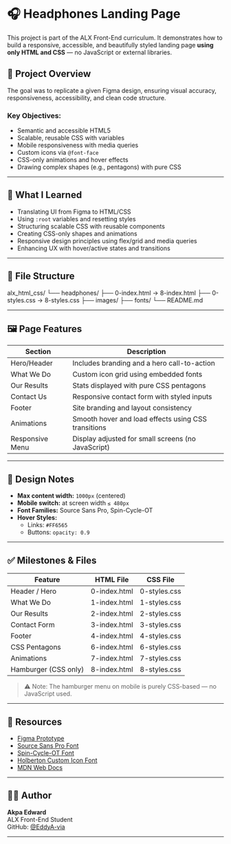 # 🎧 Headphones Landing Page

This project is part of the ALX Front-End curriculum. It demonstrates how to build a responsive, accessible, and beautifully styled landing page **using only HTML and CSS** — no JavaScript or external libraries.

## 📌 Project Overview

The goal was to replicate a given Figma design, ensuring visual accuracy, responsiveness, accessibility, and clean code structure.

### Key Objectives:

- Semantic and accessible HTML5
- Scalable, reusable CSS with variables
- Mobile responsiveness with media queries
- Custom icons via `@font-face`
- CSS-only animations and hover effects
- Drawing complex shapes (e.g., pentagons) with pure CSS

---

## 🧠 What I Learned

- Translating UI from Figma to HTML/CSS
- Using `:root` variables and resetting styles
- Structuring scalable CSS with reusable components
- Creating CSS-only shapes and animations
- Responsive design principles using flex/grid and media queries
- Enhancing UX with hover/active states and transitions

---

## 📁 File Structure
alx_html_css/
└── headphones/
├── 0-index.html → 8-index.html
├── 0-styles.css → 8-styles.css
├── images/
├── fonts/
└── README.md

---

## 🖼️ Page Features

| Section             | Description                                           |
|---------------------|-------------------------------------------------------|
| Hero/Header         | Includes branding and a hero call-to-action           |
| What We Do          | Custom icon grid using embedded fonts                 |
| Our Results         | Stats displayed with pure CSS pentagons               |
| Contact Us          | Responsive contact form with styled inputs            |
| Footer              | Site branding and layout consistency                  |
| Animations          | Smooth hover and load effects using CSS transitions   |
| Responsive Menu     | Display adjusted for small screens (no JavaScript)    |

---

## 🎨 Design Notes

- **Max content width:** `1000px` (centered)
- **Mobile switch:** at screen width `≤ 480px`
- **Font Families:** Source Sans Pro, Spin-Cycle-OT
- **Hover Styles:**
  - Links: `#FF6565`
  - Buttons: `opacity: 0.9`

---

## ✅ Milestones & Files

| Feature               | HTML File        | CSS File         |
|-----------------------|------------------|------------------|
| Header / Hero         | 0-index.html     | 0-styles.css     |
| What We Do            | 1-index.html     | 1-styles.css     |
| Our Results           | 2-index.html     | 2-styles.css     |
| Contact Form          | 3-index.html     | 3-styles.css     |
| Footer                | 4-index.html     | 4-styles.css     |
| CSS Pentagons         | 6-index.html     | 6-styles.css     |
| Animations            | 7-index.html     | 7-styles.css     |
| Hamburger (CSS only)  | 8-index.html     | 8-styles.css     |

> ⚠️ Note: The hamburger menu on mobile is purely CSS-based — no JavaScript used.

---

## 🧩 Resources

- [Figma Prototype](#)
- [Source Sans Pro Font](https://fonts.google.com/specimen/Source+Sans+Pro)
- [Spin-Cycle-OT Font](#)
- [Holberton Custom Icon Font](#)
- [MDN Web Docs](https://developer.mozilla.org/)

---

## 👨‍💻 Author

**Akpa Edward**  
ALX Front-End Student  
GitHub: [@EddyA-via](https://github.com/EddyA-via)

---


